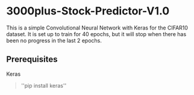 # 3000plus-Stock-Predictor-V1.0

This is a simple Convolutional Neural Network with Keras for the CIFAR10 dataset. 
It is set up to train for 40 epochs, but it will stop when there has been no progress in the last 2 epochs.


## Prerequisites

Keras


> ''pip install keras'' 


